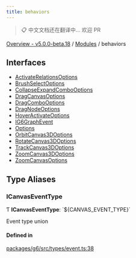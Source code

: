 ```yaml
---
title: behaviors
---
```


> 📋 中文文档还在翻译中... 欢迎 PR

[Overview - v5.0.0-beta.18](../README.zh.md) / [Modules](../modules.zh.md) / behaviors

## Interfaces

- [ActivateRelationsOptions](../interfaces/behaviors/ActivateRelationsOptions.zh.md)
- [BrushSelectOptions](../interfaces/behaviors/BrushSelectOptions.zh.md)
- [CollapseExpandComboOptions](../interfaces/behaviors/CollapseExpandComboOptions.zh.md)
- [DragCanvasOptions](../interfaces/behaviors/DragCanvasOptions.zh.md)
- [DragComboOptions](../interfaces/behaviors/DragComboOptions.zh.md)
- [DragNodeOptions](../interfaces/behaviors/DragNodeOptions.zh.md)
- [HoverActivateOptions](../interfaces/behaviors/HoverActivateOptions.zh.md)
- [IG6GraphEvent](../interfaces/behaviors/IG6GraphEvent.zh.md)
- [Options](../interfaces/behaviors/Options.zh.md)
- [OrbitCanvas3DOptions](../interfaces/behaviors/OrbitCanvas3DOptions.zh.md)
- [RotateCanvas3DOptions](../interfaces/behaviors/RotateCanvas3DOptions.zh.md)
- [TrackCanvas3DOptions](../interfaces/behaviors/TrackCanvas3DOptions.zh.md)
- [ZoomCanvas3DOptions](../interfaces/behaviors/ZoomCanvas3DOptions.zh.md)
- [ZoomCanvasOptions](../interfaces/behaviors/ZoomCanvasOptions.zh.md)

## Type Aliases

### ICanvasEventType

Ƭ **ICanvasEventType**: \`${CANVAS_EVENT_TYPE}\`

Event type union

#### Defined in

[packages/g6/src/types/event.ts:38](https://github.com/antvis/G6/blob/61e525e59b/packages/g6/src/types/event.ts#L38)

